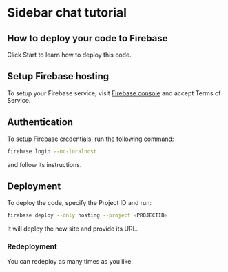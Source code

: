# Sidebar chat tutorial

## How to deploy your code to Firebase
Click Start to learn how to deploy this code.
## Setup Firebase hosting
To setup your Firebase service, visit [Firebase console](https://console.firebase.google.com/) and accept Terms of Service.
## Authentication
To setup Firebase credentials, run the following command:
```bash
firebase login --no-localhost
```
and follow its instructions.
## Deployment
To deploy the code, specify the Project ID and run:
```bash
firebase deploy --only hosting --project <PROJECTID>
```
It will deploy the new site and provide its URL.

### Redeployment
You can redeploy as many times as you like.